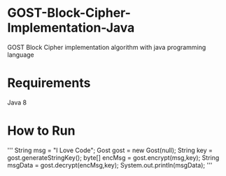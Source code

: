 # GOST-Block-Cipher-Implementation-Java
GOST Block Cipher implementation algorithm with java programming language

# Requirements
Java 8

# How to Run
'''
String msg = "I Love Code";
Gost gost = new Gost(null);
String key = gost.generateStringKey();
byte[] encMsg = gost.encrypt(msg,key);
String msgData = gost.decrypt(encMsg,key);
System.out.println(msgData);
'''
